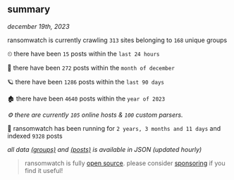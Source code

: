 
## summary
_december 19th, 2023_

ransomwatch is currently crawling `313` sites belonging to `168` unique groups

⏲ there have been `15` posts within the `last 24 hours`

🦈 there have been `272` posts within the `month of december`

🪐 there have been `1286` posts within the `last 90 days`

🏚 there have been `4640` posts within the `year of 2023`

_⚙️ there are currently `105` online hosts & `100` custom parsers._

🦕 ransomwatch has been running for `2 years, 3 months and 11 days` and indexed `9328` posts

_all data  [(groups)](http://ransomwhat.telemetry.ltd/groups) and [(posts)](http://ransomwhat.telemetry.ltd/posts) is available in JSON (updated hourly)_

> ransomwatch is fully [open source](https://github.com/joshhighet/ransomwatch#ransomwatch--). please consider [sponsoring](https://github.com/sponsors/joshhighet) if you find it useful!
